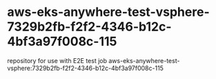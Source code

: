 # aws-eks-anywhere-test-vsphere-7329b2fb-f2f2-4346-b12c-4bf3a97f008c-115
repository for use with E2E test job aws-eks-anywhere-test-vsphere:7329b2fb-f2f2-4346-b12c-4bf3a97f008c-115
